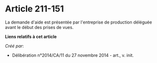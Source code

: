 # Article 211-151

La demande d'aide est présentée par l'entreprise de production déléguée avant le début des prises de vues.

**Liens relatifs à cet article**

_Créé par_:

  - Délibération n°2014/CA/11 du 27 novembre 2014 - art., v. init.
